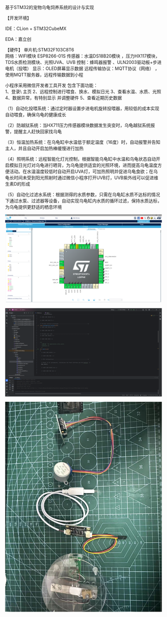 基于STM32的宠物乌龟饲养系统的设计与实现   

【开发环境】

IDE：CLion + STM32CubeMX

EDA：嘉立创

 【硬件】
单片机:STM32F103C8T6      
网络：WIFI模块 ESP8266-01S
传感器：水温DS18B20模块 ，压力HX117模块，TDS水质检测模块、光照UVA、UVB
控制：蜂鸣器报警 、ULN2003驱动板+步进电机（投喂）
显示：OLED屏幕显示数据
远程传输协议：MQTT协议（网络） ，使用MQTT服务器，远程传输数据到小程

小程序采用微信开发者工具开发  包含下面功能：  
1、登录\ 主页
2、远程控制进行喂食、换水、模拟日光
3、查看水温、水质、光照
4、数据异常，有特别显示 并调整硬件
5、查看近期历史数据    



（1）自动化投喂系统：通过定时器设置步进电机旋转投喂器，用较低的成本实现自动喂食，确保乌龟的健康成长

（2）防越狱系统：当HX711压力传感器模块数据发生突变时，乌龟越狱系统报警，提醒主人赶快回家找乌龟

（3）恒温加热系统：在乌龟缸中水温低于额定温度（16度）时，自动报警并告知主人，并且自动开启加热棒缓慢进行加热

（4）照明系统：远程智能化灯光控制，根据智能乌龟缸中水温和乌龟状态自动开启模拟日光灯对乌龟进行晒背，为乌龟提供适宜的光照环境，进而提高乌龟温度方便活动。在水温温度较低时自动开启UVA灯，可加热照明并促进乌龟食欲；在乌龟长时间未受到阳光照射时通过微信小程序打开UVB灯，UVB紫外线可以促进维生素D的形成

（5）自动化过滤水系统：根据测得的水质参数，只需在乌龟缸水质不达标的情况下通过水泵、过滤器等设备，自动实现乌龟缸内水质的循环过滤，保持水质达标，为乌龟提供更舒适的栖息环境

![image-20240325133713325](基于STM32的宠物乌龟饲养系统的设计与实现/image-20240325133713325.png)

![image-20240325133729551](基于STM32的宠物乌龟饲养系统的设计与实现/image-20240325133729551.png)

![4649a9243b5ef3cef2fe98b88fc8107](基于STM32的宠物乌龟饲养系统的设计与实现/4649a9243b5ef3cef2fe98b88fc8107.jpg)